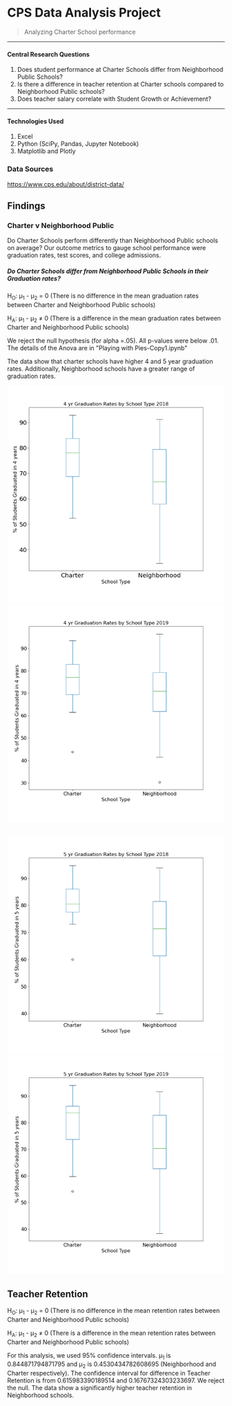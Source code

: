 # CPS Data Analysis Project

>Analyzing Charter School performance

---

#### Central Research Questions
1. Does student performance at Charter Schools differ from Neighborhood Public Schools?
2. Is there a difference in teacher retention at Charter schools compared to Neighborhood Public schools?
3. Does teacher salary correlate with Student Growth or Achievement?


---

#### Technologies Used
1. Excel
2. Python (SciPy, Pandas, Jupyter Notebook)
3. Matplotlib and Plotly

### Data Sources
https://www.cps.edu/about/district-data/

## Findings

### Charter v Neighborhood Public

Do Charter Schools perform differently than Neighborhood Public schools on average? Our outcome metrics to gauge school performance were graduation rates, test scores, and college admissions.

##### Do Charter Schools differ from Neighborhood Public Schools in their Graduation rates?

H<sub>O</sub>: µ<sub>1</sub> - µ<sub>2</sub> = 0 (There is no difference in the mean graduation rates between Charter and Neighborhood Public schools)

H<sub>A</sub>: µ<sub>1</sub> - µ<sub>2</sub> ≠ 0 (There is a difference in the mean graduation rates between Charter and Neighborhood Public schools)

We reject the null hypothesis (for alpha =.05). All p-values were below .01. The details of the Anova are in "Playing with Pies-Copy1.ipynb"

The data show that charter schools have higher 4 and 5 year graduation rates. Additionally, Neighborhood schools have a greater range of graduation rates.

![alt text](https://github.com/RiverJAM/CPS_Data_Analysis/blob/main/output_data/Grad41vST_2018.png "figure 1")
![alt text](https://github.com/RiverJAM/CPS_Data_Analysis/blob/main/output_data/Grad41vST_2019.png "figure 2")

![alt text](https://github.com/RiverJAM/CPS_Data_Analysis/blob/main/output_data/2018Grad5vST.png "figure 3")
![alt text](https://github.com/RiverJAM/CPS_Data_Analysis/blob/main/output_data/2019Grad5vST.png "figure 4")
---

## Teacher Retention

H<sub>O</sub>: µ<sub>1</sub> - µ<sub>2</sub> = 0 (There is no difference in the mean retention rates between Charter and Neighborhood Public schools)

H<sub>A</sub>: µ<sub>1</sub> - µ<sub>2</sub> ≠ 0 (There is a difference in the mean retention rates between Charter and Neighborhood Public schools)

For this analysis, we used 95% confidence intervals. µ<sub>1</sub> is 0.844871794871795 and µ<sub>2</sub> is 0.4530434782608695 (Neighborhood and Charter respectively). The confidence interval for difference in Teacher Retention is from 0.615983390189514 and 0.16767324303233697. We reject the null. The data show a significantly higher teacher retention in Neighborhood schools.


